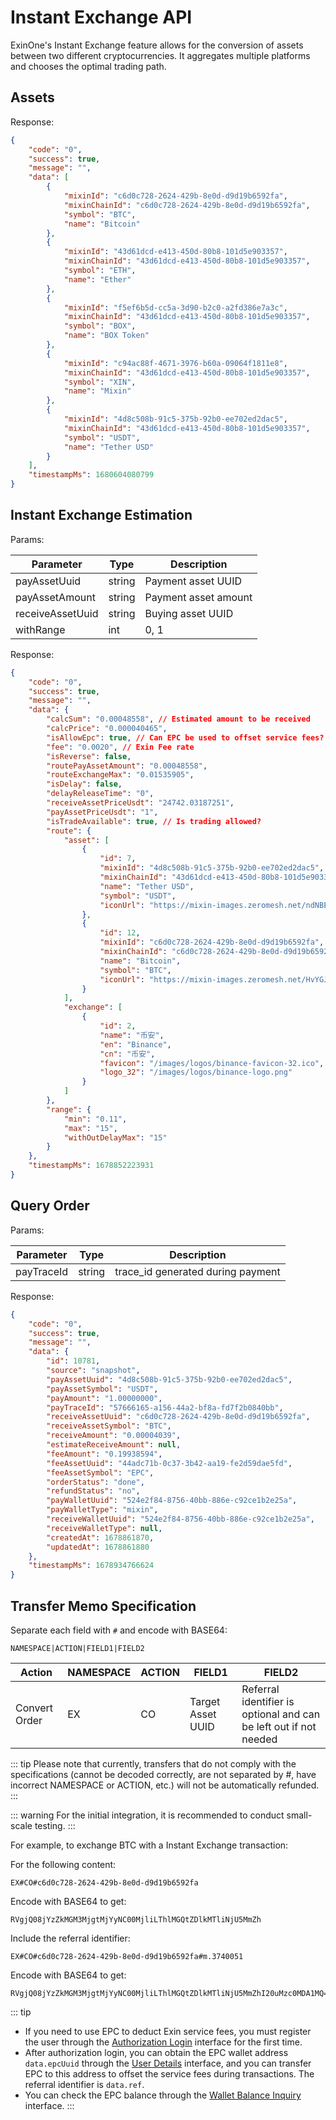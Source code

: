 # Instant Exchange API

ExinOne's Instant Exchange feature allows for the conversion of assets between two different cryptocurrencies. It aggregates multiple platforms and chooses the optimal trading path.

## Assets

<APIEndpoint method="GET" url="/convert/assets" />

Response:

```json
{
    "code": "0",
    "success": true,
    "message": "",
    "data": [
        {
            "mixinId": "c6d0c728-2624-429b-8e0d-d9d19b6592fa",
            "mixinChainId": "c6d0c728-2624-429b-8e0d-d9d19b6592fa",
            "symbol": "BTC",
            "name": "Bitcoin"
        },
        {
            "mixinId": "43d61dcd-e413-450d-80b8-101d5e903357",
            "mixinChainId": "43d61dcd-e413-450d-80b8-101d5e903357",
            "symbol": "ETH",
            "name": "Ether"
        },
        {
            "mixinId": "f5ef6b5d-cc5a-3d90-b2c0-a2fd386e7a3c",
            "mixinChainId": "43d61dcd-e413-450d-80b8-101d5e903357",
            "symbol": "BOX",
            "name": "BOX Token"
        },
        {
            "mixinId": "c94ac88f-4671-3976-b60a-09064f1811e8",
            "mixinChainId": "43d61dcd-e413-450d-80b8-101d5e903357",
            "symbol": "XIN",
            "name": "Mixin"
        },
        {
            "mixinId": "4d8c508b-91c5-375b-92b0-ee702ed2dac5",
            "mixinChainId": "43d61dcd-e413-450d-80b8-101d5e903357",
            "symbol": "USDT",
            "name": "Tether USD"
        }
    ],
    "timestampMs": 1680604080799
}
```


## Instant Exchange Estimation

<APIEndpoint method="GET" url="/convert/estimate/amount" />

Params:

| Parameter        | Type   | Description          |
| ---------------- | ------ | -------------------- |
| payAssetUuid     | string | Payment asset UUID   |
| payAssetAmount   | string | Payment asset amount |
| receiveAssetUuid | string | Buying asset UUID    |
| withRange        | int    | 0, 1                 |

Response:

````json
{
    "code": "0",
    "success": true,
    "message": "",
    "data": {
        "calcSum": "0.00048558", // Estimated amount to be received
        "calcPrice": "0.000040465",
        "isAllowEpc": true, // Can EPC be used to offset service fees?
        "fee": "0.0020", // Exin Fee rate
        "isReverse": false,
        "routePayAssetAmount": "0.00048558",
        "routeExchangeMax": "0.01535905",
        "isDelay": false,
        "delayReleaseTime": "0",
        "receiveAssetPriceUsdt": "24742.03187251",
        "payAssetPriceUsdt": "1",
        "isTradeAvailable": true, // Is trading allowed?
        "route": {
            "asset": [
                {
                    "id": 7,
                    "mixinId": "4d8c508b-91c5-375b-92b0-ee702ed2dac5",
                    "mixinChainId": "43d61dcd-e413-450d-80b8-101d5e903357",
                    "name": "Tether USD",
                    "symbol": "USDT",
                    "iconUrl": "https://mixin-images.zeromesh.net/ndNBEpObYs7450U08oAOMnSEPzN66SL8Mh-f2pPWBDeWaKbXTPUIdrZph7yj8Z93Rl8uZ16m7Qjz-E-9JFKSsJ-F=s128"
                },
                {
                    "id": 12,
                    "mixinId": "c6d0c728-2624-429b-8e0d-d9d19b6592fa",
                    "mixinChainId": "c6d0c728-2624-429b-8e0d-d9d19b6592fa",
                    "name": "Bitcoin",
                    "symbol": "BTC",
                    "iconUrl": "https://mixin-images.zeromesh.net/HvYGJsV5TGeZ-X9Ek3FEQohQZ3fE9LBEBGcOcn4c4BNHovP4fW4YB97Dg5LcXoQ1hUjMEgjbl1DPlKg1TW7kK6XP=s128"
                }
            ],
            "exchange": [
                {
                    "id": 2,
                    "name": "币安",
                    "en": "Binance",
                    "cn": "币安",
                    "favicon": "/images/logos/binance-favicon-32.ico",
                    "logo_32": "/images/logos/binance-logo.png"
                }
            ]
        },
        "range": {
            "min": "0.11",
            "max": "15",
            "withOutDelayMax": "15"
        }
    },
    "timestampMs": 1678852223931
}
````

## Query Order

<APIEndpoint method="GET" url="/convert/order/detail" />

Params:

| Parameter  | Type   | Description                       |
| ---------- | ------ | --------------------------------- |
| payTraceId | string | trace_id generated during payment |

Response:

````json
{
    "code": "0",
    "success": true,
    "message": "",
    "data": {
        "id": 10781,
        "source": "snapshot",
        "payAssetUuid": "4d8c508b-91c5-375b-92b0-ee702ed2dac5",
        "payAssetSymbol": "USDT",
        "payAmount": "1.00000000",
        "payTraceId": "57666165-a156-44a2-bf8a-fd7f2b0840bb",
        "receiveAssetUuid": "c6d0c728-2624-429b-8e0d-d9d19b6592fa",
        "receiveAssetSymbol": "BTC",
        "receiveAmount": "0.00004039",
        "estimateReceiveAmount": null,
        "feeAmount": "0.19938594",
        "feeAssetUuid": "44adc71b-0c37-3b42-aa19-fe2d59dae5fd",
        "feeAssetSymbol": "EPC",
        "orderStatus": "done",
        "refundStatus": "no",
        "payWalletUuid": "524e2f84-8756-40bb-886e-c92ce1b2e25a",
        "payWalletType": "mixin",
        "receiveWalletUuid": "524e2f84-8756-40bb-886e-c92ce1b2e25a",
        "receiveWalletType": null,
        "createdAt": 1678861870,
        "updatedAt": 1678861880
    },
    "timestampMs": 1678934766624
}
````

## Transfer Memo Specification

Separate each field with `#` and encode with BASE64:

```
NAMESPACE|ACTION|FIELD1|FIELD2
```

| Action   | NAMESPACE | ACTION | FIELD1 | FIELD2 |
| -------- | ---- | ------ | ----------------- | ------ |
| Convert Order | EX | CO | Target Asset UUID | Referral identifier is optional and can be left out if not needed |

::: tip 
Please note that currently, transfers that do not comply with the specifications (cannot be decoded correctly, are not separated by #, have incorrect NAMESPACE or ACTION, etc.) will not be automatically refunded. 
:::

::: warning 
For the initial integration, it is recommended to conduct small-scale testing. 
:::

For example, to exchange BTC with a Instant Exchange transaction:

For the following content:

```
EX#CO#c6d0c728-2624-429b-8e0d-d9d19b6592fa
```

Encode with BASE64 to get:

```
RVgjQ08jYzZkMGM3MjgtMjYyNC00MjliLThlMGQtZDlkMTliNjU5MmZh
```

Include the referral identifier:

```
EX#CO#c6d0c728-2624-429b-8e0d-d9d19b6592fa#m.3740051
```

Encode with BASE64 to get:

```
RVgjQ08jYzZkMGM3MjgtMjYyNC00MjliLThlMGQtZDlkMTliNjU5MmZhI20uMzc0MDA1MQ==
```

::: tip
- If you need to use EPC to deduct Exin service fees, you must register the user through the [Authorization Login](./authentication#authorization-login) interface for the first time.
- After authorization login, you can obtain the EPC wallet address `data.epcUuid` through the [User Details](./users#user-details) interface, and you can transfer EPC to this address to offset the service fees during transactions. The referral identifier is `data.ref`.
- You can check the EPC balance through the [Wallet Balance Inquiry](./wallets#wallet-balance-inquiry) interface.
:::